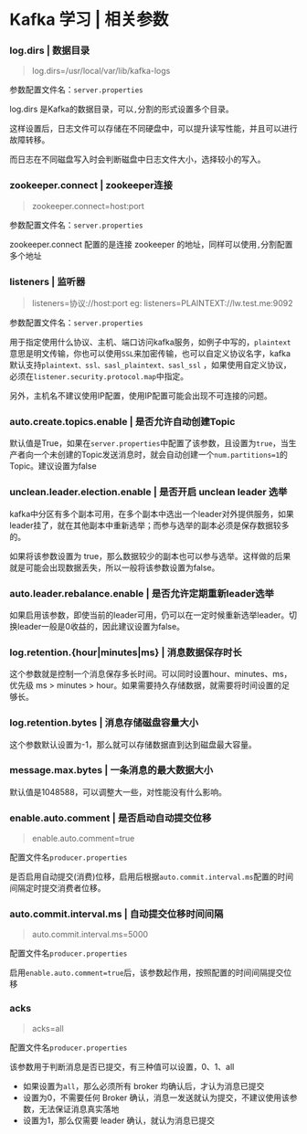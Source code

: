 # Kafka 学习 | 相关参数



### log.dirs | 数据目录

> log.dirs=/usr/local/var/lib/kafka-logs

参数配置文件名：`server.properties`

log.dirs 是Kafka的数据目录，可以`,`分割的形式设置多个目录。

这样设置后，日志文件可以存储在不同硬盘中，可以提升读写性能，并且可以进行故障转移。

而日志在不同磁盘写入时会判断磁盘中日志文件大小，选择较小的写入。


### zookeeper.connect | zookeeper连接

> zookeeper.connect=host:port

参数配置文件名：`server.properties`

zookeeper.connect 配置的是连接 zookeeper 的地址，同样可以使用`,`分割配置多个地址

### listeners | 监听器

> listeners=协议://host:port
> eg: 
> listeners=PLAINTEXT://lw.test.me:9092

参数配置文件名：`server.properties`

用于指定使用什么协议、主机、端口访问kafka服务，如例子中写的，`plaintext`意思是明文传输，你也可以使用`SSL`来加密传输，也可以自定义协议名字，kafka默认支持`plaintext、ssl、sasl_plaintext、sasl_ssl` ，如果使用自定义协议，必须在`listener.security.protocol.map`中指定。

另外，主机名不建议使用IP配置，使用IP配置可能会出现不可连接的问题。

### auto.create.topics.enable | 是否允许自动创建Topic

默认值是True，如果在`server.properties`中配置了该参数，且设置为`true`，当生产者向一个未创建的Topic发送消息时，就会自动创建一个`num.partitions=1`的Topic。建议设置为false

### unclean.leader.election.enable | 是否开启 unclean leader 选举

kafka中分区有多个副本可用，在多个副本中选出一个leader对外提供服务，如果leader挂了，就在其他副本中重新选举；而参与选举的副本必须是保存数据较多的。

如果将该参数设置为 true，那么数据较少的副本也可以参与选举。这样做的后果就是可能会出现数据丢失，所以一般将该参数设置为false。

### auto.leader.rebalance.enable | 是否允许定期重新leader选举

如果启用该参数，即使当前的leader可用，仍可以在一定时候重新选举leader。切换leader一般是0收益的，因此建议设置为false。

### log.retention.{hour|minutes|ms} | 消息数据保存时长

这个参数就是控制一个消息保存多长时间。可以同时设置hour、minutes、ms，优先级 ms > minutes > hour。如果需要持久存储数据，就需要将时间设置的足够长。

### log.retention.bytes | 消息存储磁盘容量大小

这个参数默认设置为-1，那么就可以存储数据直到达到磁盘最大容量。

### message.max.bytes | 一条消息的最大数据大小

默认值是1048588，可以调整大一些，对性能没有什么影响。

### enable.auto.comment | 是否启动自动提交位移

> enable.auto.comment=true

配置文件名`producer.properties`

是否启用自动提交(消费)位移，启用后根据`auto.commit.interval.ms`配置的时间间隔定时提交消费者位移。

### auto.commit.interval.ms | 自动提交位移时间间隔

> auto.commit.interval.ms=5000

配置文件名`producer.properties`

启用`enable.auto.comment=true`后，该参数起作用，按照配置的时间间隔提交位移

### acks 

> acks=all

配置文件名`producer.properties`

该参数用于判断消息是否已提交，有三种值可以设置，0、1、all

- 如果设置为`all`，那么必须所有 broker 均确认后，才认为消息已提交
- 设置为0，不需要任何 Broker 确认，消息一发送就认为提交，不建议使用该参数，无法保证消息真实落地
- 设置为1，那么仅需要 leader 确认，就认为消息已提交














